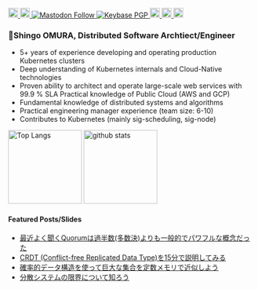 <p align="left">
<!--   <a href="https://github.com/everpeace/everpeace/">
    <img src="https://komarev.com/ghpvc/?username=everpeace" alt="everpeace" />
  </a> -->
  <a href="https://github.com/everpeace">
    <img height="20" src="https://img.shields.io/github/followers/everpeace?label=follow&logo=github&style=flat" />
  </a>
  <a href="https://twitter.com/everpeace">
    <img height="20" src="https://img.shields.io/twitter/follow/everpeace?label=Twitter&logo=twitter&style=flat" />
  </a>
  <a rel="me" href="https://hachyderm.io/@everpeace">
    <img alt="Mastodon Follow" src="https://img.shields.io/mastodon/follow/109276807439580633?domain=https%3A%2F%2Fhachyderm.io&label=Mastodon&style=social" />
  </a>
  <a href="https://keybase.io/everpeace">
    <img alt="Keybase PGP" src="https://img.shields.io/keybase/pgp/everpeace" />
  </a>                                                                           
  <a href="http://qiita.com/everpeace">
    <img height="20" src="https://qiita-badge.apiapi.app/s/everpeace/posts.svg" />
  </a>
  <a href="https://qiita.com/everpeace">
    <img height="20" src="https://qiita-badge.apiapi.app/s/everpeace/contributions.svg" />
  </a>
  <a href="https://www.linkedin.com/in/shingoomura/">
    <img height="20" src="https://img.shields.io/badge/LinkedIn-shingoomura-0077B5?style=for-the-badge&logo=linkedin&logoColor=white" />
  </a>
</p>
  
### 👋Shingo OMURA, Distributed Software Archtiect/Engineer

- 5+ years of experience developing and operating production Kubernetes clusters 
- Deep understanding of Kubernetes internals and Cloud-Native technologies 
- Proven ability to architect and operate large-scale web services with 99.9 % SLA Practical knowledge of Public Cloud (AWS and GCP)
- Fundamental knowledge of distributed systems and algorithms 
- Practical engineering manager experience (team size: 6-10)
- Contributes to Kubernetes (mainly sig-scheduling, sig-node)

<p align="left"> 
  <img alt="Top Langs" height="150px" src="https://github-readme-stats-everpeace.vercel.app/api/top-langs/?username=everpeace&layout=compact&count_private=true&show_icons=true&show_icons=true&theme=onedark" />
  <img alt="github stats" height="150px" src="https://github-readme-stats-everpeace.vercel.app/api?username=everpeace&count_private=true&show_icons=true&show_icons=true&theme=onedark" />
</p>
 
<!--
**everpeace/everpeace** is a ✨ _special_ ✨ repository because its `README.md` (this file) appears on your GitHub profile.

Here are some ideas to get you started:

- 🔭 I’m currently working on ...
- 🌱 I’m currently learning ...
- 👯 I’m looking to collaborate on ...
- 🤔 I’m looking for help with ...
- 💬 Ask me about ...
- 📫 How to reach me: ...
- 😄 Pronouns: ...
- ⚡ Fun fact: ...
-->

#### Featured Posts/Slides

- [最近よく聞くQuorumは過半数(多数決)よりも一般的でパワフルな概念だった](https://qiita.com/everpeace/items/632831371da5ff215995)
- [CRDT (Conflict-free Replicated Data Type)を15分で説明してみる](https://qiita.com/everpeace/items/bb73ec64d3e682279d26)
- [確率的データ構造を使って巨大な集合を定数メモリで近似しよう](https://speakerdeck.com/everpeace/que-lu-de-tetagou-zao-woshi-tuteju-da-naji-he-woding-shu-memoritejin-si-siyou)
- [分散システムの限界について知ろう](https://www.slideshare.net/ShingoOmura/ss-103946354)

